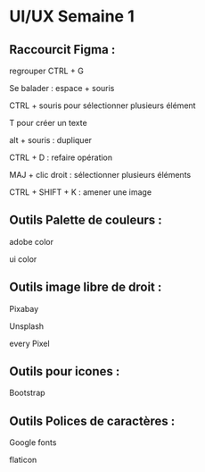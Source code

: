 # UI/UX Semaine 1
## Raccourcit Figma :
regrouper  CTRL + G

Se balader : espace + souris

CTRL + souris  pour sélectionner plusieurs élément

T pour créer un texte

alt + souris  : dupliquer

CTRL + D  : refaire opération

MAJ + clic droit  : sélectionner plusieurs éléments

CTRL + SHIFT + K : amener une image

## Outils Palette de couleurs : 
adobe color

ui color

## Outils image libre de droit : 
Pixabay

Unsplash

every Pixel


## Outils pour icones : 
Bootstrap

## Outils Polices de caractères : 

Google fonts

flaticon
